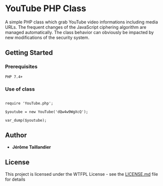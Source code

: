 # YouTube PHP Class

A simple PHP class which grab YouTube video informations including media URLs.
The frequent changes of the JavaScript ciphering algorithm are managed automatically.
The class behavior can obviously be impacted by new modifications of the security system.

## Getting Started

### Prerequisites

```
PHP 7.4+
```

### Use of class

```

require 'YouTube.php';

$youtube = new YouTube('dQw4w9WgXcQ');

var_dump($youtube);

```

## Author

* **Jérôme Taillandier**

## License

This project is licensed under the WTFPL License - see the [LICENSE.md](LICENSE.md) file for details
